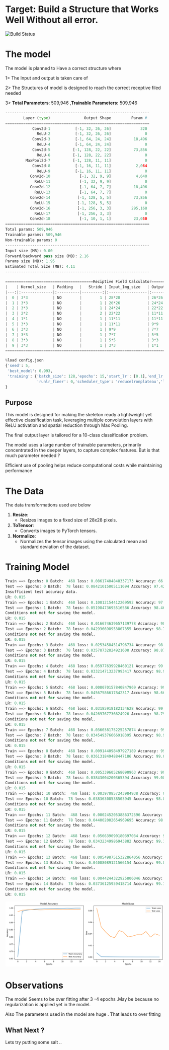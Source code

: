 # Target: Build a Structure that Works Well Without all error. 

![Build Status](https://github.com/Code-Trees/mnist_ops/actions/workflows/python-app.yml/badge.svg)



# The model 

The model is planned to Have a correct structure where

1> The Input and output is taken care of

2> The Structures of model is designed to reach the correct receptive filed needed 

3>  **Total Parameters**: 509,946  ,**Trainable Parameters:** 509,946

```python
----------------------------------------------------------------
        Layer (type)               Output Shape         Param #
================================================================
            Conv2d-1           [-1, 32, 26, 26]             320
              ReLU-2           [-1, 32, 26, 26]               0
            Conv2d-3           [-1, 64, 24, 24]          18,496
              ReLU-4           [-1, 64, 24, 24]               0
            Conv2d-5          [-1, 128, 22, 22]          73,856
              ReLU-6          [-1, 128, 22, 22]               0
         MaxPool2d-7          [-1, 128, 11, 11]               0
            Conv2d-8           [-1, 16, 11, 11]           2,064
              ReLU-9           [-1, 16, 11, 11]               0
           Conv2d-10             [-1, 32, 9, 9]           4,640
             ReLU-11             [-1, 32, 9, 9]               0
           Conv2d-12             [-1, 64, 7, 7]          18,496
             ReLU-13             [-1, 64, 7, 7]               0
           Conv2d-14            [-1, 128, 5, 5]          73,856
             ReLU-15            [-1, 128, 5, 5]               0
           Conv2d-16            [-1, 256, 3, 3]         295,168
             ReLU-17            [-1, 256, 3, 3]               0
           Conv2d-18             [-1, 10, 1, 1]          23,050
================================================================
Total params: 509,946
Trainable params: 509,946
Non-trainable params: 0
----------------------------------------------------------------
Input size (MB): 0.00
Forward/backward pass size (MB): 2.16
Params size (MB): 1.95
Estimated Total Size (MB): 4.11
----------------------------------------------------------------
```



```python
=======================================Reciptive Field Calculator========================================
|    | Kernel_size   | Padding   |   Stride | Input_Img_size   | Output_Img_size   | Receptive_field   |
|---:|:--------------|:----------|---------:|:-----------------|:------------------|:------------------|
|  0 | 3*3           | NO        |        1 | 28*28            | 26*26             | 3*3               |
|  1 | 3*3           | NO        |        1 | 26*26            | 24*24             | 5*5               |
|  2 | 3*3           | NO        |        1 | 24*24            | 22*22             | 7*7               |
|  3 | 2*2           | NO        |        2 | 22*22            | 11*11             | 8*8               |
|  4 | 1*1           | NO        |        1 | 11*11            | 11*11             | 8*8               |
|  5 | 3*3           | NO        |        1 | 11*11            | 9*9               | 12*12             |
|  6 | 3*3           | NO        |        1 | 9*9              | 7*7               | 16*16             |
|  7 | 3*3           | NO        |        1 | 7*7              | 5*5               | 20*20             |
|  8 | 3*3           | NO        |        1 | 5*5              | 3*3               | 24*24             |
|  9 | 3*3           | NO        |        1 | 3*3              | 1*1               | 28*28             |
=========================================================================================================
```

```python
%load config.json
{'seed': 5,
 'best_model': 0.993,
 'training': {'batch_size': 128,'epochs': 15,'start_lr': [0.1],'end_lr': [2],'loss_type': 'nll','use_scheduler': 0,
              'runlr_finer': 0,'scheduler_type': 'reducelronplateau','lr_iter': 4500 }
}
```



## **Purpose**

This model is designed for making the skeleton ready  a lightweight yet effective classification task, leveraging multiple convolution layers with ReLU activation and spatial reduction through Max Pooling. 

The final output layer is tailored for a 10-class classification problem.

The model uses a large number of trainable parameters, primarily concentrated in the deeper layers, to capture complex features. But is that  much parameter needed ?

Efficient use of pooling helps reduce computational costs while maintaining performance



# The Data

The data transformations used are below 

1. **Resize**:
   - Resizes images to a fixed size of 28x28 pixels.
3. **ToTensor**:
   - Converts images to PyTorch tensors.
4. **Normalize**:
   - Normalizes the tensor images using the calculated mean and standard deviation of the dataset.



# Training Model

```python
Train ==> Epochs: 0 Batch:  468 loss: 0.08617404848337173 Accuracy: 66.11% : 100%|█████████████████████████| 469/469 [00:04<00:00, 117.01it/s]
Test ==> Epochs: 0 Batch:  78 loss: 0.08421015005111694 Accuracy: 97.42% : 100%|█████████████████████████████| 79/79 [00:00<00:00, 179.31it/s]
Insufficient test accuracy data.
LR: 0.015
Train ==> Epochs: 1 Batch:  468 loss: 0.10812154412269592 Accuracy: 97.69% : 100%|█████████████████████████| 469/469 [00:03<00:00, 118.81it/s]
Test ==> Epochs: 1 Batch:  78 loss: 0.05198473695516586 Accuracy: 98.46% : 100%|█████████████████████████████| 79/79 [00:00<00:00, 187.24it/s]
Conditions not met for saving the model.
LR: 0.015
Train ==> Epochs: 2 Batch:  468 loss: 0.016674639657139778 Accuracy: 98.47% : 100%|████████████████████████| 469/469 [00:03<00:00, 119.14it/s]
Test ==> Epochs: 2 Batch:  78 loss: 0.042936698953807355 Accuracy: 98.70% : 100%|████████████████████████████| 79/79 [00:00<00:00, 184.02it/s]
Conditions not met for saving the model.
LR: 0.015
Train ==> Epochs: 3 Batch:  468 loss: 0.02534584514796734 Accuracy: 98.87% : 100%|█████████████████████████| 469/469 [00:03<00:00, 118.71it/s]
Test ==> Epochs: 3 Batch:  78 loss: 0.03578732824921608 Accuracy: 98.87% : 100%|█████████████████████████████| 79/79 [00:00<00:00, 182.51it/s]
Conditions not met for saving the model.
LR: 0.015
Train ==> Epochs: 4 Batch:  468 loss: 0.05977639928460121 Accuracy: 99.18% : 100%|█████████████████████████| 469/469 [00:03<00:00, 119.74it/s]
Test ==> Epochs: 4 Batch:  78 loss: 0.033214713237993417 Accuracy: 98.90% : 100%|████████████████████████████| 79/79 [00:00<00:00, 186.56it/s]
Conditions not met for saving the model.
LR: 0.015
Train ==> Epochs: 5 Batch:  468 loss: 0.008070157840847969 Accuracy: 99.35% : 100%|████████████████████████| 469/469 [00:03<00:00, 119.86it/s]
Test ==> Epochs: 5 Batch:  78 loss: 0.04567586617842317 Accuracy: 98.66% : 100%|█████████████████████████████| 79/79 [00:00<00:00, 184.84it/s]
Conditions not met for saving the model.
LR: 0.015
Train ==> Epochs: 6 Batch:  468 loss: 0.03185918182134628 Accuracy: 99.49% : 100%|█████████████████████████| 469/469 [00:03<00:00, 118.48it/s]
Test ==> Epochs: 6 Batch:  78 loss: 0.04269767736624926 Accuracy: 98.79% : 100%|█████████████████████████████| 79/79 [00:00<00:00, 190.18it/s]
Conditions not met for saving the model.
LR: 0.015
Train ==> Epochs: 7 Batch:  468 loss: 0.036038175225257874 Accuracy: 99.52% : 100%|████████████████████████| 469/469 [00:03<00:00, 118.95it/s]
Test ==> Epochs: 7 Batch:  78 loss: 0.034549376666918395 Accuracy: 98.99% : 100%|████████████████████████████| 79/79 [00:00<00:00, 191.88it/s]
Conditions not met for saving the model.
LR: 0.015
Train ==> Epochs: 8 Batch:  468 loss: 0.009144098497927189 Accuracy: 99.61% : 100%|████████████████████████| 469/469 [00:03<00:00, 119.18it/s]
Test ==> Epochs: 8 Batch:  78 loss: 0.036131849488447186 Accuracy: 99.09% : 100%|████████████████████████████| 79/79 [00:00<00:00, 185.93it/s]
Conditions not met for saving the model.
LR: 0.015
Train ==> Epochs: 9 Batch:  468 loss: 0.005339605268090963 Accuracy: 99.68% : 100%|████████████████████████| 469/469 [00:03<00:00, 119.08it/s]
Test ==> Epochs: 9 Batch:  78 loss: 0.03843004200365394 Accuracy: 99.08% : 100%|█████████████████████████████| 79/79 [00:00<00:00, 185.52it/s]
Conditions not met for saving the model.
LR: 0.015
Train ==> Epochs: 10 Batch:  468 loss: 0.003970857243984938 Accuracy: 99.72% : 100%|███████████████████████| 469/469 [00:03<00:00, 117.47it/s]
Test ==> Epochs: 10 Batch:  78 loss: 0.03836308538503945 Accuracy: 98.84% : 100%|████████████████████████████| 79/79 [00:00<00:00, 187.06it/s]
Conditions not met for saving the model.
LR: 0.015
Train ==> Epochs: 11 Batch:  468 loss: 0.0002452053886372596 Accuracy: 99.81% : 100%|██████████████████████| 469/469 [00:03<00:00, 118.32it/s]
Test ==> Epochs: 11 Batch:  78 loss: 0.044002002654969695 Accuracy: 98.95% : 100%|███████████████████████████| 79/79 [00:00<00:00, 180.42it/s]
Conditions not met for saving the model.
LR: 0.015
Train ==> Epochs: 12 Batch:  468 loss: 0.056639090180397034 Accuracy: 99.77% : 100%|███████████████████████| 469/469 [00:03<00:00, 118.55it/s]
Test ==> Epochs: 12 Batch:  78 loss: 0.03432349986943882 Accuracy: 99.12% : 100%|████████████████████████████| 79/79 [00:00<00:00, 192.49it/s]
Conditions not met for saving the model.
LR: 0.015
Train ==> Epochs: 13 Batch:  468 loss: 0.0054987515322864056 Accuracy: 99.87% : 100%|██████████████████████| 469/469 [00:03<00:00, 118.15it/s]
Test ==> Epochs: 13 Batch:  78 loss: 0.04008089121566154 Accuracy: 99.01% : 100%|████████████████████████████| 79/79 [00:00<00:00, 188.00it/s]
Conditions not met for saving the model.
LR: 0.015
Train ==> Epochs: 14 Batch:  468 loss: 0.0044244322925806046 Accuracy: 99.87% : 100%|██████████████████████| 469/469 [00:03<00:00, 117.85it/s]
Test ==> Epochs: 14 Batch:  78 loss: 0.03736125959418714 Accuracy: 99.10% : 100%|████████████████████████████| 79/79 [00:00<00:00, 184.32it/s]
Conditions not met for saving the model.
LR: 0.015
```

![Train_test](readme_images/Train_test.png)



# Observations

The model Seems to be over fitting after 3 -4 epochs .May be because no regularization is applied yet  in the model. 

Also The parameters used in the model are huge . That leads to over fitting 



## What Next ?

Lets try putting some salt      .. 
